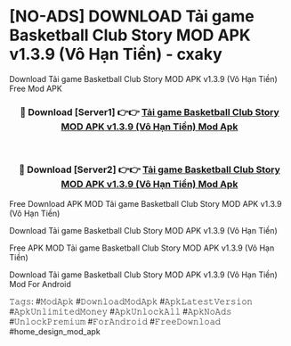 # [NO-ADS] DOWNLOAD Tải game Basketball Club Story MOD APK v1.3.9 (Vô Hạn Tiền) - cxaky
Download Tải game Basketball Club Story MOD APK v1.3.9 (Vô Hạn Tiền) Free Mod APK

<div align="center">
<h3>🔴 Download [Server1] 👉👉 <a href="https://apk-comot.site?title=Tải_game_Basketball_Club_Story_MOD_APK_v1.3.9_(Vô_Hạn_Tiền)">Tải game Basketball Club Story MOD APK v1.3.9 (Vô Hạn Tiền) Mod Apk</a></h3><br>

<h3>🔴 Download [Server2] 👉👉 <a href="https://apk-comot.site?title=Tải_game_Basketball_Club_Story_MOD_APK_v1.3.9_(Vô_Hạn_Tiền)">Tải game Basketball Club Story MOD APK v1.3.9 (Vô Hạn Tiền) Mod Apk</a></h3>
</div>


Free Download APK MOD Tải game Basketball Club Story MOD APK v1.3.9 (Vô Hạn Tiền)

Download Tải game Basketball Club Story MOD APK v1.3.9 (Vô Hạn Tiền) 

Free APK MOD Tải game Basketball Club Story MOD APK v1.3.9 (Vô Hạn Tiền) 

Download Tải game Basketball Club Story MOD APK v1.3.9 (Vô Hạn Tiền) Mod For Android

𝚃𝚊𝚐𝚜: #𝙼𝚘𝚍𝙰𝚙𝚔 #𝙳𝚘𝚠𝚗𝚕𝚘𝚊𝚍𝙼𝚘𝚍𝙰𝚙𝚔 #𝙰𝚙𝚔𝙻𝚊𝚝𝚎𝚜𝚝𝚅𝚎𝚛𝚜𝚒𝚘𝚗 #𝙰𝚙𝚔𝚄𝚗𝚕𝚒𝚖𝚒𝚝𝚎𝚍𝙼𝚘𝚗𝚎𝚢 #𝙰𝚙𝚔𝚄𝚗𝚕𝚘𝚌𝚔𝙰𝚕𝚕 #𝙰𝚙𝚔𝙽𝚘𝙰𝚍𝚜 #𝚄𝚗𝚕𝚘𝚌𝚔𝙿𝚛𝚎𝚖𝚒𝚞𝚖 #𝙵𝚘𝚛𝙰𝚗𝚍𝚛𝚘𝚒𝚍 #𝙵𝚛𝚎𝚎𝙳𝚘𝚠𝚗𝚕𝚘𝚊𝚍 #home_design_mod_apk
